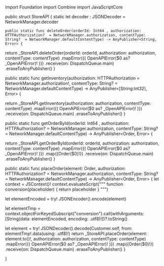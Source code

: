 import Foundation
import Combine
import JavaScriptCore

public struct StoreAPI {
    static let decoder : JSONDecoder = NetworkManager.decoder

    public static func deleteOrder(orderId: Int64 , authorization: HTTPAuthorization?  = NetworkManager.authorization, contentType: String?  = NetworkManager.defaultContentType) -> AnyPublisher<String, Error> {

return _StoreAPI.deleteOrder(orderId: orderId, authorization: authorization, contentType: contentType)
.mapError({( OpenAPIError($0 as? _OpenAPIError)! )})
.receive(on: DispatchQueue.main)
.eraseToAnyPublisher()
}

public static func getInventory(authorization: HTTPAuthorization  = NetworkManager.authorization!, contentType: String?  = NetworkManager.defaultContentType) -> AnyPublisher<[String:Int32], Error> {

return _StoreAPI.getInventory(authorization: authorization, contentType: contentType)
.mapError({( OpenAPIError($0 as? _OpenAPIError)! )})
.receive(on: DispatchQueue.main)
.eraseToAnyPublisher()
}

public static func getOrderById(orderId: Int64 , authorization: HTTPAuthorization?  = NetworkManager.authorization, contentType: String?  = NetworkManager.defaultContentType) -> AnyPublisher<Order, Error> {

return _StoreAPI.getOrderById(orderId: orderId, authorization: authorization, contentType: contentType)
.mapError({( OpenAPIError($0 as? _OpenAPIError)! )})
.map({Order($0)!})
.receive(on: DispatchQueue.main)
.eraseToAnyPublisher()
}

public static func placeOrder(element: Order, authorization: HTTPAuthorization?  = NetworkManager.authorization, contentType: String?  = NetworkManager.defaultContentType) -> AnyPublisher<Order, Error> {
let context = JSContext()!
context.evaluateScript("""
function conversion(placeholder) { return placeholder }
""")

let elementEncoded = try! JSONEncoder().encode(element)

let elementTmp = context.objectForKeyedSubscript("conversion").call(withArguments: [String(data: elementEncoded, encoding: .utf8)!])?.toString()

let element = try! JSONDecoder().decode(Customer.self, from: elementTmp!.data(using: .utf8)!)
return _StoreAPI.placeOrder(element: element.to()!, authorization: authorization, contentType: contentType)
.mapError({( OpenAPIError($0 as? _OpenAPIError)! )})
.map({Order($0)!})
.receive(on: DispatchQueue.main)
.eraseToAnyPublisher()
}

}
